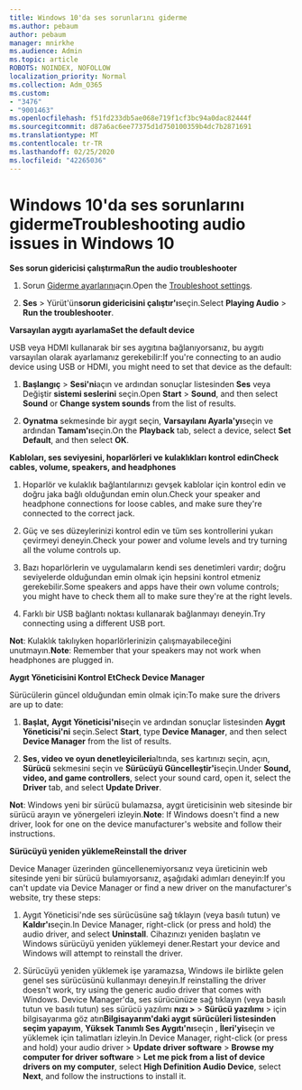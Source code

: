 ```yaml
---
title: Windows 10'da ses sorunlarını giderme
ms.author: pebaum
author: pebaum
manager: mnirkhe
ms.audience: Admin
ms.topic: article
ROBOTS: NOINDEX, NOFOLLOW
localization_priority: Normal
ms.collection: Adm_O365
ms.custom:
- "3476"
- "9001463"
ms.openlocfilehash: f51fd233db5ae068e719f1cf3bc94a0dac82444f
ms.sourcegitcommit: d87a6ac6ee77375d1d750100359b4dc7b2871691
ms.translationtype: MT
ms.contentlocale: tr-TR
ms.lasthandoff: 02/25/2020
ms.locfileid: "42265036"
---
```

# <a name="troubleshooting-audio-issues-in-windows-10"></a><span data-ttu-id="01461-102">Windows 10'da ses sorunlarını giderme</span><span class="sxs-lookup"><span data-stu-id="01461-102">Troubleshooting audio issues in Windows 10</span></span>

<span data-ttu-id="01461-103">**Ses sorun gidericisi çalıştırma**</span><span class="sxs-lookup"><span data-stu-id="01461-103">**Run the audio troubleshooter**</span></span>

1.  <span data-ttu-id="01461-104">Sorun [Giderme ayarlarını](ms-settings:troubleshoot)açın.</span><span class="sxs-lookup"><span data-stu-id="01461-104">Open the [Troubleshoot settings](ms-settings:troubleshoot).</span></span>

2.  <span data-ttu-id="01461-105">**Ses** > Yürüt'ün**sorun gidericisini çalıştır'ı**seçin.</span><span class="sxs-lookup"><span data-stu-id="01461-105">Select **Playing Audio** > **Run the troubleshooter**.</span></span>

<span data-ttu-id="01461-106">**Varsayılan aygıtı ayarlama**</span><span class="sxs-lookup"><span data-stu-id="01461-106">**Set the default device**</span></span>

<span data-ttu-id="01461-107">USB veya HDMI kullanarak bir ses aygıtına bağlanıyorsanız, bu aygıtı varsayılan olarak ayarlamanız gerekebilir:</span><span class="sxs-lookup"><span data-stu-id="01461-107">If you're connecting to an audio device using USB or HDMI, you might need to set that device as the default:</span></span>

1. <span data-ttu-id="01461-108">**Başlangıç** > **Sesi'ni**açın ve ardından sonuçlar listesinden **Ses** veya Değiştir **sistemi seslerini** seçin.</span><span class="sxs-lookup"><span data-stu-id="01461-108">Open **Start** > **Sound**, and then select **Sound** or **Change system sounds** from the list of results.</span></span>

2.  <span data-ttu-id="01461-109">**Oynatma** sekmesinde bir aygıt seçin, **Varsayılanı Ayarla'yı**seçin ve ardından **Tamam'ı**seçin.</span><span class="sxs-lookup"><span data-stu-id="01461-109">On the **Playback** tab, select a device, select **Set Default**, and then select **OK**.</span></span>

<span data-ttu-id="01461-110">**Kabloları, ses seviyesini, hoparlörleri ve kulaklıkları kontrol edin**</span><span class="sxs-lookup"><span data-stu-id="01461-110">**Check cables, volume, speakers, and headphones**</span></span>

1. <span data-ttu-id="01461-111">Hoparlör ve kulaklık bağlantılarınızı gevşek kablolar için kontrol edin ve doğru jaka bağlı olduğundan emin olun.</span><span class="sxs-lookup"><span data-stu-id="01461-111">Check your speaker and headphone connections for loose cables, and make sure they're connected to the correct jack.</span></span>

2. <span data-ttu-id="01461-112">Güç ve ses düzeylerinizi kontrol edin ve tüm ses kontrollerini yukarı çevirmeyi deneyin.</span><span class="sxs-lookup"><span data-stu-id="01461-112">Check your power and volume levels and try turning all the volume controls up.</span></span>

3. <span data-ttu-id="01461-113">Bazı hoparlörlerin ve uygulamaların kendi ses denetimleri vardır; doğru seviyelerde olduğundan emin olmak için hepsini kontrol etmeniz gerekebilir.</span><span class="sxs-lookup"><span data-stu-id="01461-113">Some speakers and apps have their own volume controls; you might have to check them all to make sure they're at the right levels.</span></span>

4. <span data-ttu-id="01461-114">Farklı bir USB bağlantı noktası kullanarak bağlanmayı deneyin.</span><span class="sxs-lookup"><span data-stu-id="01461-114">Try connecting using a different USB port.</span></span>

<span data-ttu-id="01461-115">**Not**: Kulaklık takılıyken hoparlörlerinizin çalışmayabileceğini unutmayın.</span><span class="sxs-lookup"><span data-stu-id="01461-115">**Note**: Remember that your speakers may not work when headphones are plugged in.</span></span>

<span data-ttu-id="01461-116">**Aygıt Yöneticisini Kontrol Et**</span><span class="sxs-lookup"><span data-stu-id="01461-116">**Check Device Manager**</span></span>

<span data-ttu-id="01461-117">Sürücülerin güncel olduğundan emin olmak için:</span><span class="sxs-lookup"><span data-stu-id="01461-117">To make sure the drivers are up to date:</span></span>

1. <span data-ttu-id="01461-118">**Başlat,** **Aygıt Yöneticisi'ni**seçin ve ardından sonuçlar listesinden **Aygıt Yöneticisi'ni** seçin.</span><span class="sxs-lookup"><span data-stu-id="01461-118">Select **Start**, type **Device Manager**, and then select **Device Manager** from the list of results.</span></span>

2. <span data-ttu-id="01461-119">**Ses, video ve oyun denetleyicileri**altında, ses kartınızı seçin, açın, **Sürücü** sekmesini seçin ve **Sürücüyü Güncelleştir'i**seçin.</span><span class="sxs-lookup"><span data-stu-id="01461-119">Under **Sound, video, and game controllers**, select your sound card, open it, select the **Driver** tab, and select **Update Driver**.</span></span>

<span data-ttu-id="01461-120">**Not**: Windows yeni bir sürücü bulamazsa, aygıt üreticisinin web sitesinde bir sürücü arayın ve yönergeleri izleyin.</span><span class="sxs-lookup"><span data-stu-id="01461-120">**Note**: If Windows doesn't find a new driver, look for one on the device manufacturer's website and follow their instructions.</span></span>

<span data-ttu-id="01461-121">**Sürücüyü yeniden yükleme**</span><span class="sxs-lookup"><span data-stu-id="01461-121">**Reinstall the driver**</span></span>

<span data-ttu-id="01461-122">Device Manager üzerinden güncellenemiyorsanız veya üreticinin web sitesinde yeni bir sürücü bulamıyorsanız, aşağıdaki adımları deneyin:</span><span class="sxs-lookup"><span data-stu-id="01461-122">If you can't update via Device Manager or find a new driver on the manufacturer's website, try these steps:</span></span>

1. <span data-ttu-id="01461-123">Aygıt Yöneticisi'nde ses sürücüsüne sağ tıklayın (veya basılı tutun) ve **Kaldır'ı**seçin.</span><span class="sxs-lookup"><span data-stu-id="01461-123">In Device Manager, right-click (or press and hold) the audio driver, and select **Uninstall**.</span></span> <span data-ttu-id="01461-124">Cihazınızı yeniden başlatın ve Windows sürücüyü yeniden yüklemeyi dener.</span><span class="sxs-lookup"><span data-stu-id="01461-124">Restart your device and Windows will attempt to reinstall the driver.</span></span>

2. <span data-ttu-id="01461-125">Sürücüyü yeniden yüklemek işe yaramazsa, Windows ile birlikte gelen genel ses sürücüsünü kullanmayı deneyin.</span><span class="sxs-lookup"><span data-stu-id="01461-125">If reinstalling the driver doesn't work, try using the generic audio driver that comes with Windows.</span></span> <span data-ttu-id="01461-126">Device Manager'da, ses sürücünüze sağ tıklayın (veya basılı tutun ve basılı tutun) ses sürücü yazılımı **nızı >** > **Sürücü yazılımı** > için bilgisayarıma göz atın**Bilgisayarım'daki aygıt sürücüleri listesinden seçim yapayım**, **Yüksek Tanımlı Ses Aygıtı'nı**seçin , **İleri'yi**seçin ve yüklemek için talimatları izleyin.</span><span class="sxs-lookup"><span data-stu-id="01461-126">In Device Manager, right-click (or press and hold) your audio driver > **Update driver software** > **Browse my computer for driver software** > **Let me pick from a list of device drivers on my computer**, select **High Definition Audio Device**, select **Next**, and follow the instructions to install it.</span></span>
